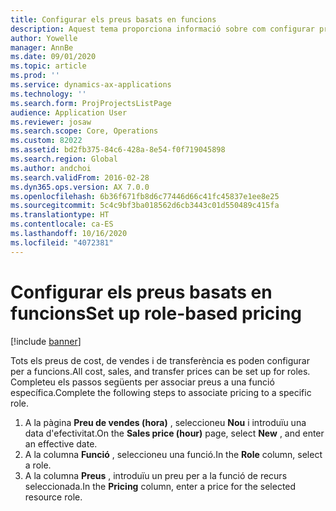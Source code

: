 ```yaml
---
title: Configurar els preus basats en funcions
description: Aquest tema proporciona informació sobre com configurar preus per a funcions específiques.
author: Yowelle
manager: AnnBe
ms.date: 09/01/2020
ms.topic: article
ms.prod: ''
ms.service: dynamics-ax-applications
ms.technology: ''
ms.search.form: ProjProjectsListPage
audience: Application User
ms.reviewer: josaw
ms.search.scope: Core, Operations
ms.custom: 82022
ms.assetid: bd2fb375-84c6-428a-8e54-f0f719045898
ms.search.region: Global
ms.author: andchoi
ms.search.validFrom: 2016-02-28
ms.dyn365.ops.version: AX 7.0.0
ms.openlocfilehash: 6b36f671fb8d6c77446d66c41fc45837e1ee8e25
ms.sourcegitcommit: 5c4c9bf3ba018562d6cb3443c01d550489c415fa
ms.translationtype: HT
ms.contentlocale: ca-ES
ms.lasthandoff: 10/16/2020
ms.locfileid: "4072381"
---
```

# <a name="set-up-role-based-pricing"></a><span data-ttu-id="89e06-103">Configurar els preus basats en funcions</span><span class="sxs-lookup"><span data-stu-id="89e06-103">Set up role-based pricing</span></span>

[!include [banner](../includes/banner.md)]

<span data-ttu-id="89e06-104">Tots els preus de cost, de vendes i de transferència es poden configurar per a funcions.</span><span class="sxs-lookup"><span data-stu-id="89e06-104">All cost, sales, and transfer prices can be set up for roles.</span></span> <span data-ttu-id="89e06-105">Completeu els passos següents per associar preus a una funció específica.</span><span class="sxs-lookup"><span data-stu-id="89e06-105">Complete the following steps to associate pricing to a specific role.</span></span>

1. <span data-ttu-id="89e06-106">A la pàgina **Preu de vendes (hora)** , seleccioneu **Nou** i introduïu una data d'efectivitat.</span><span class="sxs-lookup"><span data-stu-id="89e06-106">On the **Sales price (hour)** page, select **New** , and enter an effective date.</span></span>
2. <span data-ttu-id="89e06-107">A la columna **Funció** , seleccioneu una funció.</span><span class="sxs-lookup"><span data-stu-id="89e06-107">In the **Role** column, select a role.</span></span>
3. <span data-ttu-id="89e06-108">A la columna **Preus** , introduïu un preu per a la funció de recurs seleccionada.</span><span class="sxs-lookup"><span data-stu-id="89e06-108">In the **Pricing** column, enter a price for the selected resource role.</span></span>
